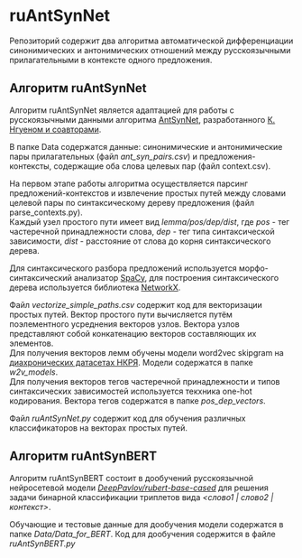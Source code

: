 # ruAntSynNet
Репозиторий содержит два алгоритма автоматической дифференциации синонимических и антонимических отношений между русскоязычными прилагательными в контексте одного предложения.
## Алгоритм ruAntSynNet
<p>Алгоритм ruAntSynNet является адаптацией для работы с русскоязычными данными алгоритма <a href="https://github.com/nguyenkh/AntSynNET" target="_blank">AntSynNet</a>, разработанного <a href="https://aclanthology.org/E17-1008.pdf" target="_blank">К. Нгуеном и соавторами</a>.</p>
<p>В папке Data содержатся данные: синонимические и антонимические пары прилагательных (файл <i>ant_syn_pairs.csv</i>) и предложения-контексты, содержащие оба слова целевых пар (файл context.csv).</p>
<p>На первом этапе работы алгоритма осуществляется парсинг предложений-контекстов и извлечение простых путей между словами целевой пары по синтаксическому дереву предложения (файл parse_contexts.py).<br> Каждый узел простого пути имеет вид <i>lemma/pos/dep/dist</i>, где <i>pos</i> - тег частеречной принадлежности слова, <i>dep</i> - тег типа синтаксической зависимости, <i>dist</i> - расстояние от слова до корня синтаксического дерева.</p>
<p>Для синтаксического разбора предложений используется морфо-синтаксический анализатор <a href="https://spacy.io/" target="_blank">SpaCy</a>, для построения синтаксического дерева используется библиотека <a href="https://networkx.org/" target="_blank">NetworkX</a>.</p>
<p>Файл <i>vectorize_simple_paths.csv</i> содержит код для векторизации простых путей. Вектор простого пути вычисляется путём поэлементного усреднения векторов узлов. Вектора узлов представляют собой конкатенацию векторов составляющих их элементов.<br> Для получения векторов лемм обучены модели word2vec skipgram на <a href="https://ruscorpora.ru/page/corpora-datasets" target="_blank">диахронических датасетах НКРЯ</a>. Модели содержатся в папке <i>w2v_models</i>.<br>
Для получения векторов тегов частеречной принадлежности и типов синтаксических зависимостей используется текхника one-hot кодирования. Вектора тегов содержатся в папке <i>pos_dep_vectors</i>.</p>
  <p>Файл <i>ruAntSynNet.py</i> содержит код для обучения различных классификаторов на векторах простых путей.</p>

  ## Алгоритм ruAntSynBERT
<p>Алгоритм ruAntSynBERT состоит в дообучений русскоязычной нейросетевой модели <a href="https://huggingface.co/DeepPavlov/rubert-base-cased" target="_blank"><i>DeepPavlov/rubert-base-cased</i></a> для решения задачи бинарной классификации триплетов вида <i><слово1 | слово2 | контекст></i>.</p>
<p>Обучающие и тестовые данные для дообучения модели содержатся в папке <i>Data/Data_for_BERT</i>. Код для дообучения содержится в файле <i>ruAntSynBERT.py</i></p>

